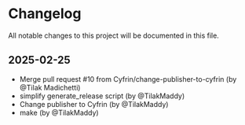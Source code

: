 # Changelog

All notable changes to this project will be documented in this file.

## 2025-02-25

* Merge pull request #10 from Cyfrin/change-publisher-to-cyfrin (by @Tilak Madichetti)
* simplify generate_release script (by @TilakMaddy)
* Change publisher to Cyfrin (by @TilakMaddy)
* make (by @TilakMaddy)
